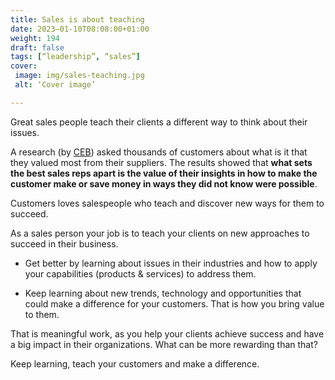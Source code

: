 ```yaml
---
title: Sales is about teaching
date: 2023–01-10T08:08:00+01:00
weight: 194
draft: false
tags: [“leadership”, “sales”]
cover:
 image: img/sales-teaching.jpg
 alt: ‘Cover image’

---
```


Great sales people teach their clients a different way to think about their issues.

A research (by [CEB](https://en.wikipedia.org/wiki/CEB_Inc.)) asked thousands of customers about what is it that they valued most from their suppliers. The results showed that **what sets the best sales reps apart is the value of their insights in how to make the customer make or save money in ways they did not know were possible**. 

Customers loves salespeople who teach and discover new ways for them to succeed.

As a sales person your job is to teach your clients on new approaches to succeed in their business.

- Get better by learning about issues in their industries and how to apply your capabilities (products & services) to address them.

- Keep learning about new trends, technology and opportunities that could make a difference for your customers. That is how you bring value to them.

That is meaningful work, as you help your clients achieve success and have a big  impact in their organizations.
What can be more rewarding than that?

Keep learning, teach your customers and make a difference.


